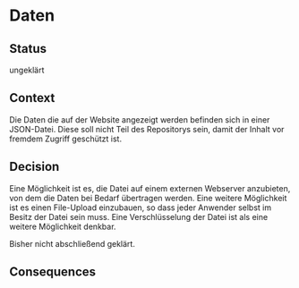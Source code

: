 # Daten

## Status

ungeklärt

## Context

Die Daten die auf der Website angezeigt werden befinden sich in einer JSON-Datei. Diese soll nicht Teil des Repositorys sein, damit der Inhalt vor fremdem Zugriff geschützt ist.


## Decision

Eine Möglichkeit ist es, die Datei auf einem externen Webserver anzubieten, von dem die Daten bei Bedarf übertragen werden.
Eine weitere Möglichkeit ist es einen File-Upload einzubauen, so dass jeder Anwender selbst im Besitz der Datei sein muss.
Eine Verschlüsselung der Datei ist als eine weitere Möglichkeit denkbar.

Bisher nicht abschließend geklärt.

## Consequences

